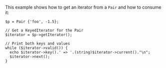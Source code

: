 This example shows how to get an iterator from a `Pair` and how to consume it:

```basic-usage.php
$p = Pair {'foo', -1.5};

// Get a KeyedIterator for the Pair
$iterator = $p->getIterator();

// Print both keys and values
while ($iterator->valid()) {
  echo $iterator->key().' => '.(string)$iterator->current()."\n";
  $iterator->next();
}
```
